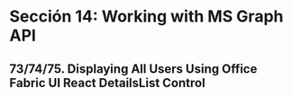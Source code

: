 # Sección 14: Working with MS Graph API


## 73/74/75. Displaying All Users Using Office Fabric UI React DetailsList Control



